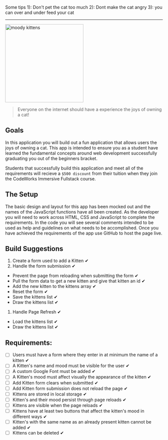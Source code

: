 Some tips 
1): Don't pet the cat too much
2): Dont make the cat angry
3): you can over and under feed your cat

______________________________
<div class="text-center">
	<img src="https://codeworks.blob.core.windows.net/public/assets/img/projects/moody-logo.png" alt="moody kittens" height="250">
</div>

> Everyone on the internet should have a experience the joys of owning a cat!

## Goals
In this application you will build out a fun application that allows users the joys of owning a cat. This app is intended to ensure you as a student have learned the fundamental concepts around web development successfully graduating you out of the beginners bracket.

Students that successfully build this application and meet all of the requirements will recieve a `$500 discount` from their tuition when they join the CodeWorks Immersive Fullstack course. 

## The Setup
The basic design and layout for this app has been mocked out and the names of the JavaScript functions have all been created. As the developer you will need to work across HTML, CSS and JavaScript to complete the requirements. In the code you will see several comments intended to be used as help and guidelines on what needs to be accomplished. Once you have achieved the requirements of the app use GitHub to host the page live.

## Build Suggestions
1. Create a form used to add a Kitten ✔
1. Handle the form submission ✔
  - Prevent the page from reloading when submitting the form ✔
  - Pull the form data to get a new kitten and give that kitten an id ✔
  - Add the new kitten to the kittens array ✔
  - Reset the form ✔
  - Save the kittens list ✔
  - Draw the kittens list ✔
1. Handle Page Refresh ✔
  - Load the kittens list ✔ 
  - Draw the kittens list ✔

## Requirements: 
- [ ] Users must have a form where they enter in at minimum the name of a kitten ✔
- [ ] A Kitten's name and mood must be visible for the user ✔
- [ ] A custom Google Font must be added ✔
- [ ] A Kitten's mood must affect visually the appearance of the kitten ✔
- [ ] Add Kitten form clears when submitted ✔
- [ ] Add Kitten form submission does not reload the page ✔
- [ ] Kittens are stored in local storage ✔
- [ ] Kitten's and their mood persist through page reloads ✔
- [ ] Kittens are visible when the page reloads ✔
- [ ] Kittens have at least two buttons that affect the kitten's mood in different ways ✔
- [ ] Kitten's with the same name as an already present kitten cannot be added ✔
- [ ] Kittens can be deleted ✔
